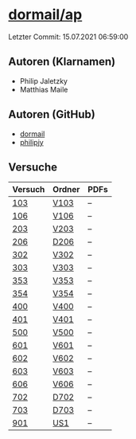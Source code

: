 # [dormail/ap](https://github.com/dormail/ap)

Letzter Commit: 15.07.2021 06:59:00

## Autoren (Klarnamen)
- Philip Jaletzky
- Matthias Maile

## Autoren (GitHub)
- [dormail](https://github.com/dormail)
- [philipjy](https://github.com/philipjy)

## Versuche

|        Versuch         |                       Ordner                       |PDFs|
|------------------------|----------------------------------------------------|----|
|[103](../../versuch/103)|[V103](https://github.com/dormail/ap/tree/main/V103)|–   |
|[106](../../versuch/106)|[V106](https://github.com/dormail/ap/tree/main/V106)|–   |
|[203](../../versuch/203)|[V203](https://github.com/dormail/ap/tree/main/V203)|–   |
|[206](../../versuch/206)|[D206](https://github.com/dormail/ap/tree/main/D206)|–   |
|[302](../../versuch/302)|[V302](https://github.com/dormail/ap/tree/main/V302)|–   |
|[303](../../versuch/303)|[V303](https://github.com/dormail/ap/tree/main/V303)|–   |
|[353](../../versuch/353)|[V353](https://github.com/dormail/ap/tree/main/V353)|–   |
|[354](../../versuch/354)|[V354](https://github.com/dormail/ap/tree/main/V354)|–   |
|[400](../../versuch/400)|[V400](https://github.com/dormail/ap/tree/main/V400)|–   |
|[401](../../versuch/401)|[V401](https://github.com/dormail/ap/tree/main/V401)|–   |
|[500](../../versuch/500)|[V500](https://github.com/dormail/ap/tree/main/V500)|–   |
|[601](../../versuch/601)|[V601](https://github.com/dormail/ap/tree/main/V601)|–   |
|[602](../../versuch/602)|[V602](https://github.com/dormail/ap/tree/main/V602)|–   |
|[603](../../versuch/603)|[V603](https://github.com/dormail/ap/tree/main/V603)|–   |
|[606](../../versuch/606)|[V606](https://github.com/dormail/ap/tree/main/V606)|–   |
|[702](../../versuch/702)|[D702](https://github.com/dormail/ap/tree/main/D702)|–   |
|[703](../../versuch/703)|[D703](https://github.com/dormail/ap/tree/main/D703)|–   |
|[901](../../versuch/901)|[US1](https://github.com/dormail/ap/tree/main/US1)  |–   |
